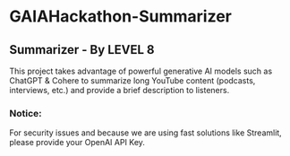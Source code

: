 # GAIAHackathon-Summarizer

## Summarizer - By LEVEL 8
This project takes advantage of powerful generative AI models such as ChatGPT & Cohere to summarize long YouTube content (podcasts, interviews, etc.) and provide a brief description to listeners.

### Notice:
For security issues and because we are using fast solutions like Streamlit, please provide your OpenAI API Key.
